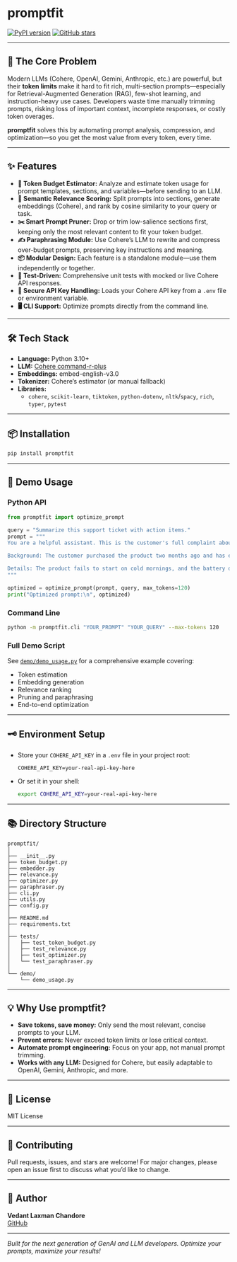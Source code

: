 # promptfit

[![PyPI version](https://badge.fury.io/py/promptfit.svg)](https://pypi.org/project/promptfit/)
[![GitHub stars](https://img.shields.io/github/stars/VedantChandore/promptfit?style=social)](https://github.com/VedantChandore/promptfit)

---

## 🚩 The Core Problem

Modern LLMs (Cohere, OpenAI, Gemini, Anthropic, etc.) are powerful, but their **token limits** make it hard to fit rich, multi-section prompts—especially for Retrieval-Augmented Generation (RAG), few-shot learning, and instruction-heavy use cases. Developers waste time manually trimming prompts, risking loss of important context, incomplete responses, or costly token overages.

**promptfit** solves this by automating prompt analysis, compression, and optimization—so you get the most value from every token, every time.

---

## ✨ Features

- **🔢 Token Budget Estimator:** Analyze and estimate token usage for prompt templates, sections, and variables—before sending to an LLM.
- **🧭 Semantic Relevance Scoring:** Split prompts into sections, generate embeddings (Cohere), and rank by cosine similarity to your query or task.
- **✂️ Smart Prompt Pruner:** Drop or trim low-salience sections first, keeping only the most relevant content to fit your token budget.
- **✍️ Paraphrasing Module:** Use Cohere’s LLM to rewrite and compress over-budget prompts, preserving key instructions and meaning.
- **📦 Modular Design:** Each feature is a standalone module—use them independently or together.
- **🧪 Test-Driven:** Comprehensive unit tests with mocked or live Cohere API responses.
- **🔐 Secure API Key Handling:** Loads your Cohere API key from a `.env` file or environment variable.
- **🖥️ CLI Support:** Optimize prompts directly from the command line.

---

## 🛠️ Tech Stack

- **Language:** Python 3.10+
- **LLM:** [Cohere command-r-plus](https://docs.cohere.com/docs/models-overview)
- **Embeddings:** embed-english-v3.0
- **Tokenizer:** Cohere’s estimator (or manual fallback)
- **Libraries:**
  - `cohere`, `scikit-learn`, `tiktoken`, `python-dotenv`, `nltk`/`spacy`, `rich`, `typer`, `pytest`

---

## 📦 Installation

```bash
pip install promptfit
```

---

## 🚀 Demo Usage

### **Python API**

```python
from promptfit import optimize_prompt

query = "Summarize this support ticket with action items."
prompt = """
You are a helpful assistant. This is the customer's full complaint about a recent product issue. The customer is frustrated and has provided a lot of background information, some of which may not be relevant. Please include background, emotional tone, and recommendations in your summary. Make sure to be concise and actionable.

Background: The customer purchased the product two months ago and has experienced intermittent issues since then. They have contacted support twice before but did not receive a satisfactory resolution. The customer is now requesting a refund or a replacement.

Details: The product fails to start on cold mornings, and the battery drains quickly. The customer has tried all troubleshooting steps provided in the manual. They are upset about the lack of response from support and mention that they may leave a negative review if the issue is not resolved soon.
"""

optimized = optimize_prompt(prompt, query, max_tokens=120)
print("Optimized prompt:\n", optimized)
```

### **Command Line**

```bash
python -m promptfit.cli "YOUR_PROMPT" "YOUR_QUERY" --max-tokens 120
```

### **Full Demo Script**
See [`demo/demo_usage.py`](demo/demo_usage.py) for a comprehensive example covering:
- Token estimation
- Embedding generation
- Relevance ranking
- Pruning and paraphrasing
- End-to-end optimization

---

## 🗝️ Environment Setup

- Store your `COHERE_API_KEY` in a `.env` file in your project root:
  ```
  COHERE_API_KEY=your-real-api-key-here
  ```
- Or set it in your shell:
  ```bash
  export COHERE_API_KEY=your-real-api-key-here
  ```

---

## 📚 Directory Structure

```
promptfit/
│
├── __init__.py
├── token_budget.py
├── embedder.py
├── relevance.py
├── optimizer.py
├── paraphraser.py
├── cli.py
├── utils.py
├── config.py
│
├── README.md
├── requirements.txt
│
├── tests/
│   ├── test_token_budget.py
│   ├── test_relevance.py
│   ├── test_optimizer.py
│   └── test_paraphraser.py
│
└── demo/
    └── demo_usage.py
```

---

## 💡 Why Use promptfit?

- **Save tokens, save money:** Only send the most relevant, concise prompts to your LLM.
- **Prevent errors:** Never exceed token limits or lose critical context.
- **Automate prompt engineering:** Focus on your app, not manual prompt trimming.
- **Works with any LLM:** Designed for Cohere, but easily adaptable to OpenAI, Gemini, Anthropic, and more.

---

## 📝 License

MIT License

---

## 🤝 Contributing

Pull requests, issues, and stars are welcome! For major changes, please open an issue first to discuss what you’d like to change.

---

## 📣 Author

**Vedant Laxman Chandore**  
[GitHub](https://github.com/VedantChandore)

---

*Built for the next generation of GenAI and LLM developers. Optimize your prompts, maximize your results!*
